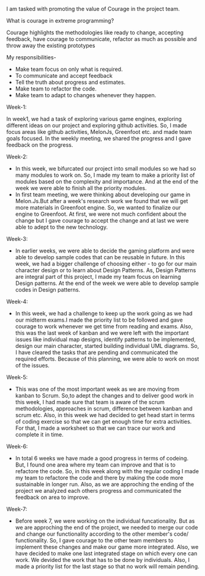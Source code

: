 I am tasked with promoting the value of Courage in the project team.

What is courage in extreme programming?

Courage highlights the methodologies like ready to change, accepting feedback, have courage to communicate, refactor as much as possible and throw away the existing prototypes 

My responsibilities-

* Make team focus on only what is required.
* To communicate and accept feedback
* Tell the truth about progress and estimates.
* Make team to refactor the code.
* Make team to adapt to changes whenever they happen.

Week-1:

In week1, we had a task of exploring various game engines, exploring different ideas on our project and exploring github activities. So, I made focus areas like github activities, MelonJs, Greenfoot etc. and made team goals focused.
In the weekly meeting, we shared the progress and I gave feedback on the progress.   

Week-2:

* In this week, we bifurcated our project into small modules so we had so many modules to work on. So, I made my team to 
  make a priority list of modules based on the complexity and importance. And at the end of the week we were able to 
  finish all the priority modules. 
*  In first team meeting, we were thinking about developing our game in Melon.Js.But after a week's research work we found 
   that we will get more materials in Greenfoot engine. So, we wanted to finalize our engine to Greenfoot. At first, we 
   were not much confident about the change but I gave courage to accept the change and at last we were able to adept to 
   the new technology.     

Week-3:

* In earlier weeks, we were able to decide the gaming platform and were able to develop sample codes that can be reusable 
  in future. In this week, we had a bigger challenge of choosing either - to go for our main character design or to learn 
  about Design Patterns. As, Design Patterns are integral part of this project, I made my team focus on learning Design 
  patterns. At the end of the week we were able to develop sample codes in Design patterns.

Week-4:

* In this week, we had a challenge to keep up the work going as we had our midterm exams.I made the priority list to be 
  followed and gave courage to work whenever we get time from reading and exams. Also, this was the last week of kanban 
  and we were left with the important issues like individual map designs, identify patterns to be implemented, design 
  our main character, started building individual UML diagrams. So, I have cleared the tasks that are pending and 
  communicated the required efforts. Because of this planning, we were able to work on most of the issues.   

Week-5:

* This was one of the most important week as we are moving from kanban to Scrum. So,to adept the changes and to deliver 
   good work in this week, I had made sure that team is aware of the scrum methodologies, approaches in scrum, difference 
   between kanban and scrum etc. Also, in this week we had decided to get head start in terms of coding exercise so that 
   we can get enough time for extra activities. For that, I made a worksheet so that we can trace our work and complete it in time.   

Week-6:

* In total 6 weeks we have made a good progress in terms of codeing. But, I found one area where my team can improve and that 
  is to refactore the code. So, in this week along with the regular coding I made my team to refactore the code and there by 
  making the code more sustainable in longer run. Also, as we are approching the ending of the project we analyzed each others 
  progress and communicated the feedback on area to improve. 

Week-7:

* Before week 7, we were working on the individual funcationality. But as we are approching the end of the project, we needed to 
  merge our code and change our functionality according to the other member's code/ functionality. So, I gave courage to the other 
  team members to implement these changes and make our game more integrated. Also, we have decided to make one last integrated stage
  on which every one can work. We devided the work that has to be done by individuals. Also, I made a priority list for the last
  stage so that no work will remain pending.    